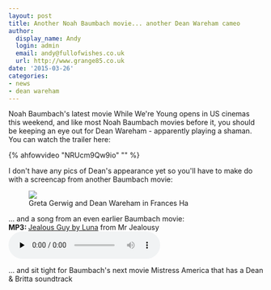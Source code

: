 ```yaml
---
layout: post
title: Another Noah Baumbach movie... another Dean Wareham cameo
author:
  display_name: Andy
  login: admin
  email: andy@fullofwishes.co.uk
  url: http://www.grange85.co.uk
date: '2015-03-26'
categories:
- news
- dean wareham
---
```

<p>Noah Baumbach's latest movie While We're Young opens in US cinemas this weekend, and like most Noah Baumbach movies before it, you should be keeping an eye out for Dean Wareham - apparently playing a shaman. You can watch the trailer here:<br />

{% ahfowvideo "NRUcm9Qw9io" "" %}

<p>I don't have any pics of Dean's appearance yet so you'll have to make do with a screencap from another Baumbach movie:<br />
<figure class="caption aligncenter"><img src="https://media.fullofwishes.co.uk/05-dean_wareham/pictures/francesha-dean-greta-gerwig.jpg" class /><figcaption class="caption-text">  Greta Gerwig and Dean Wareham in Frances Ha</figcaption></figure>
<p>... and a song from an even earlier Baumbach movie:<br />
<strong>MP3: </strong><a href="https://media.fullofwishes.co.uk/02-luna/audio/01_Luna_Jealous-Guy.mp3">Jealous Guy by Luna</a> from Mr Jealousy<br />
<audio src="https://media.fullofwishes.co.uk/02-luna/audio/01_Luna_Jealous-Guy.mp3" preload="none" controls /></p>
<p>... and sit tight for Baumbach's next movie Mistress America that has a Dean & Britta soundtrack</p>
